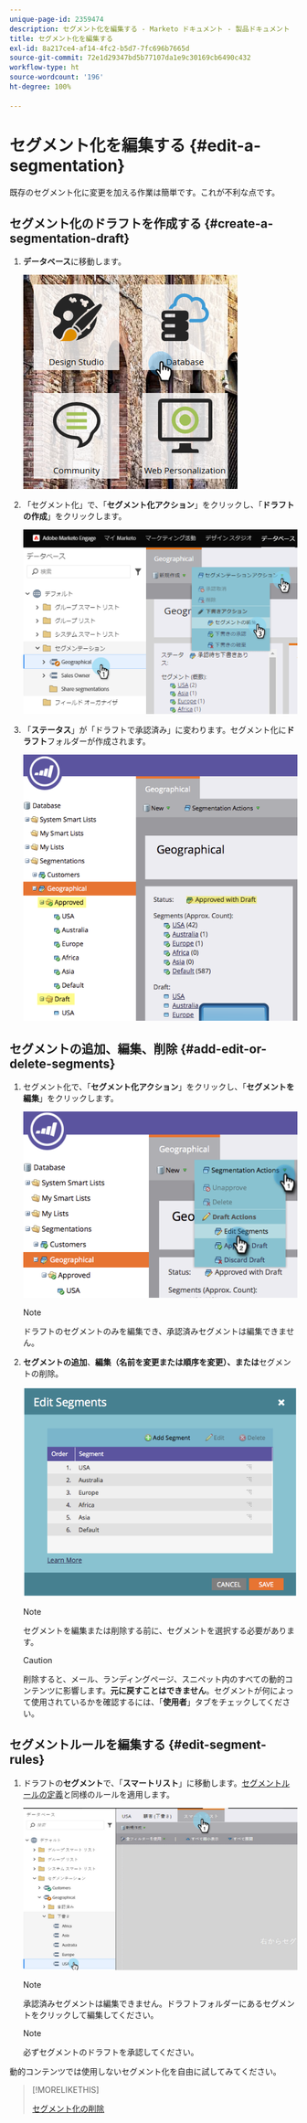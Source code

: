 ```yaml
---
unique-page-id: 2359474
description: セグメント化を編集する - Marketo ドキュメント - 製品ドキュメント
title: セグメント化を編集する
exl-id: 8a217ce4-af14-4fc2-b5d7-7fc696b7665d
source-git-commit: 72e1d29347bd5b77107da1e9c30169cb6490c432
workflow-type: ht
source-wordcount: '196'
ht-degree: 100%

---
```


# セグメント化を編集する {#edit-a-segmentation}

既存のセグメント化に変更を加える作業は簡単です。これが不利な点です。

## セグメント化のドラフトを作成する {#create-a-segmentation-draft}

1. **データベース**&#x200B;に移動します。

   ![](assets/db.png)

1. 「セグメント化」で、「**セグメント化アクション**」をクリックし、「**ドラフトの作成**」をクリックします。

   ![](assets/two.png)

1. 「**ステータス**」が「ドラフトで承認済み」に変わります。セグメント化に&#x200B;**ドラフト**&#x200B;フォルダーが作成されます。

   ![](assets/three.png)

## セグメントの追加、編集、削除 {#add-edit-or-delete-segments}

1. セグメント化で、「**セグメント化アクション**」をクリックし、「**セグメントを編集**」をクリックします。

   ![](assets/four.png)

   >[!NOTE]
   >
   >ドラフトのセグメントのみを編集でき、承認済みセグメントは編集できません。

1. **セグメントの追加**、****&#x200B;編集（名前を変更または順序を変更）、または&#x200B;****&#x200B;セグメントの削除。

   ![](assets/image2014-9-16-9-3a6-3a9.png)

   >[!NOTE]
   >
   >セグメントを編集または削除する前に、セグメントを選択する必要があります。

   >[!CAUTION]
   >
   >削除すると、メール、ランディングページ、スニペット内のすべての動的コンテンツに影響します。**元に戻すことはできません**。セグメントが何によって使用されているかを確認するには、「**使用者**」タブをチェックしてください。

## セグメントルールを編集する {#edit-segment-rules}

1. ドラフトの&#x200B;**セグメント**&#x200B;で、「**スマートリスト**」に移動します。[セグメントルールの定義](/help/marketo/product-docs/personalization/segmentation-and-snippets/segmentation/define-segment-rules.md)と同様のルールを適用します。

   ![](assets/image2014-9-16-9-3a6-3a20.png)

   >[!NOTE]
   >
   >承認済みセグメントは編集できません。ドラフトフォルダーにあるセグメントをクリックして編集してください。

   >[!NOTE]
   >
   >必ずセグメントのドラフトを承認してください。

動的コンテンツでは使用しないセグメント化を自由に試してみてください。

>[!MORELIKETHIS]
>
>[セグメント化の削除](/help/marketo/product-docs/personalization/segmentation-and-snippets/segmentation/delete-a-segmentation.md)
